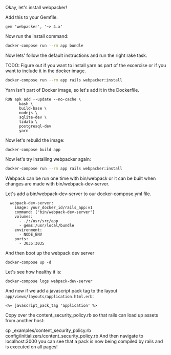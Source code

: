 Okay, let's install webpacker!

Add this to your Gemfile.
```
gem 'webpacker', '~> 4.x'
```

Now run the install command:

```bash
docker-compose run --rm app bundle
```

Now lets' follow the default instructions and run the right rake task.

TODO: Figure out if you want to install yarn as part of the excercise or if you want to include it in the docker image.

```bash
docker-compose run --rm app rails webpacker:install
```

Yarn isn't part of Docker image, so let's add it in the Dockerfile.

```
RUN apk add --update --no-cache \
      bash \
      build-base \
      nodejs \
      sqlite-dev \
      tzdata \
      postgresql-dev
      yarn
```

Now let's rebuild the image:

```
docker-compose build app
```

Now let's try installing webpacker again:
```bash
docker-compose run --rm app rails webpacker:install
```
Webpack can be run one time with bin/webpack or it can be built when changes are made with bin/webpack-dev-server.

Let's add a bin/webpack-dev-server to our docker-compose.yml file.


```
  webpack-dev-server:
    image: your_docker_id/rails_app:v1
    command: ["bin/webpack-dev-server"]
    volumes:
      - ./:/usr/src/app
      - gems:/usr/local/bundle
    environment:
      - NODE_ENV
    ports:
      - 3035:3035
```

And then boot up the webpack dev server

```
docker-compose up -d
```

Let's see how healthy it is:

```
docker-compose logs webpack-dev-server
```

And now if we add a javascript pack tag to the layout `app/views/layouts/application.html.erb`:


```
<%= javascript_pack_tag 'application' %>
```


Copy over the content_security_policy.rb so that rails can load up assets from another host:

cp _examples/content_security_policy.rb config/initializers/content_security_policy.rb
And then navigate to localhost:3000 you can see that a pack is now being compiled by rails and is executed on all pages!
